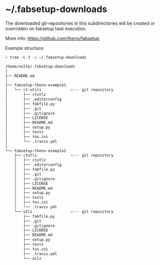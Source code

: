 # ~/.fabsetup-downloads

The downloaded git-repositories in this subdirectories will be created or
overridden on fabsetup task execution.

More info: https://github.com/theno/fabsetup

Example structure:

```sh
> tree -L 3 -a ~/.fabsetup-downloads

/home/nolte/.fabsetup-downloads
│
├── README.md
│
├── fabsetup-theno-example1
│   └── ct-utils             <--- git repository
│       ├── ctutlz
│       ├── .editorconfig
│       ├── fabfile.py
│       ├── .git
│       ├── .gitignore
│       ├── LICENSE
│       ├── README.md
│       ├── setup.py
│       ├── tests
│       ├── tox.ini
│       └── .travis.yml
│
└── fabsetup-theno-example2
    ├── ctutlz               <--- git repository
    │   ├── ctutlz
    │   ├── .editorconfig
    │   ├── fabfile.py
    │   ├── .git
    │   ├── .gitignore
    │   ├── LICENSE
    │   ├── README.md
    │   ├── setup.py
    │   ├── tests
    │   ├── tox.ini
    │   └── .travis.yml
    └── utlz                 <--- git repository
        ├── fabfile.py
        ├── .git
        ├── .gitignore
        ├── LICENSE
        ├── README.md
        ├── setup.py
        ├── tests
        ├── tox.ini
        ├── .travis.yml
        └── utlz
```
